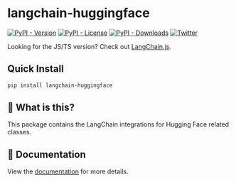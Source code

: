 # langchain-huggingface

[![PyPI - Version](https://img.shields.io/pypi/v/langchain-huggingface?label=%20)](https://pypi.org/project/langchain-huggingface/#history)
[![PyPI - License](https://img.shields.io/pypi/l/langchain-huggingface)](https://opensource.org/licenses/MIT)
[![PyPI - Downloads](https://img.shields.io/pepy/dt/langchain-huggingface)](https://pypistats.org/packages/langchain-huggingface)
[![Twitter](https://img.shields.io/twitter/url/https/twitter.com/langchainai.svg?style=social&label=Follow%20%40LangChainAI)](https://twitter.com/langchainai)

Looking for the JS/TS version? Check out [LangChain.js](https://github.com/langchain-ai/langchainjs).

## Quick Install

```bash
pip install langchain-huggingface
```

## 🤔 What is this?

This package contains the LangChain integrations for Hugging Face related classes.

## 📖 Documentation

View the [documentation](https://docs.langchain.com/oss/python/integrations/providers/huggingface) for more details.
